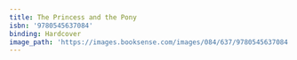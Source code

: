 ```yaml
---
title: The Princess and the Pony
isbn: '9780545637084'
binding: Hardcover
image_path: 'https://images.booksense.com/images/084/637/9780545637084.jpg'
---
```



